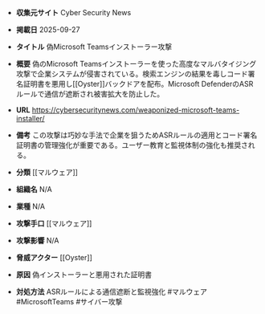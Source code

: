 - **収集元サイト**
Cyber Security News

- **掲載日**
2025-09-27

- **タイトル**
偽Microsoft Teamsインストーラー攻撃

- **概要**
偽のMicrosoft Teamsインストーラーを使った高度なマルバタイジング攻撃で企業システムが侵害されている。検索エンジンの結果を毒しコード署名証明書を悪用し[[Oyster]]バックドアを配布。Microsoft DefenderのASRルールで通信が遮断され被害拡大を防止した。

- **URL**
https://cybersecuritynews.com/weaponized-microsoft-teams-installer/

- **備考**
この攻撃は巧妙な手法で企業を狙うためASRルールの適用とコード署名証明書の管理強化が重要である。ユーザー教育と監視体制の強化も推奨される。

- **分類**
[[マルウェア]]

- **組織名**
N/A

- **業種**
N/A

- **攻撃手口**
[[マルウェア]]

- **攻撃影響**
N/A

- **脅威アクター**
[[Oyster]]

- **原因**
偽インストーラーと悪用された証明書

- **対処方法**
ASRルールによる通信遮断と監視強化 #マルウェア #MicrosoftTeams #サイバー攻撃
